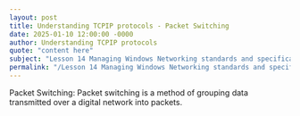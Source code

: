 ```yaml
---
layout: post
title: Understanding TCPIP protocols - Packet Switching
date: 2025-01-10 12:00:00 -0000
author: Understanding TCPIP protocols
quote: "content here"
subject: "Lesson 14 Managing Windows Networking standards and specifications"
permalink: "/Lesson 14 Managing Windows Networking standards and specifications/Understanding TCPIP protocols/Understanding TCPIP protocols - Packet Switching"
---
```


Packet Switching: Packet switching is a method of grouping data transmitted over a digital network into packets.

